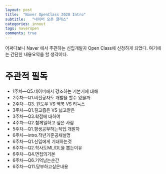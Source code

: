 ```yaml
---
layout: post
title:  "Naver OpenClass 2020 Intro"
subtitle:   "네이버 오픈 클래스"
categories: innout
tags: naveropen
comments: true
---
```


어쩌다보니 Naver 에서 주관하는 신입개발자 Open Class에 신청하게 되었다.
여기에는 간단한 내용요약을 할 생각이다.  


# 주관적 필독

- 1주차—Q5.네이버에서 강조하는 기본기에 대해
- 2주차—Q1.비전공자도 개발을 할수 있을까
- 2주차—Q3. 윈도우 VS 맥북 VS 리눅스
- 3주차—Q1.깊고좁은 VS 넓고얕은
- 3주차—Q3.학점에 대하여
- 4주차—Q2.함께일하고 싶은 사람
- 5주차—Q1.평생공부하는직업.개발자
- 6주차—intro.작년기준공채설명
- 6주차—Q1.신입에게 기대하는것
- 6주차—Q2.학사도ML/DL을 뽑는이유
- 6주차—Q4.면접의기본
- 6주차—Q6.기억남는순간
- 6주차—Q11.당부하고싶은내용
  
  